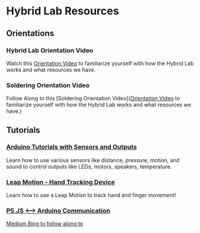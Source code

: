 # Hybrid Lab Resources
## Orientations
### Hybrid Lab Orientation Video
Watch this [Orientation Video](https://drive.google.com/file/d/1KSwYq2ss4aKgwpnr2WliPHES3kHg1nob/view?usp=sharing) to familiarize yourself with how the Hybrid Lab works and what resources we have.
### Soldering Orientation Video
Follow Along to this [Soldering Orientation Video]([Orientation Video](https://drive.google.com/file/d/1KSwYq2ss4aKgwpnr2WliPHES3kHg1nob/view?usp=sharing) to familiarize yourself with how the Hybrid Lab works and what resources we have.)

## Tutorials
### [Arduino Tutorials with Sensors and Outputs](https://github.com/CCAHybridLab/HLResources/tree/main/Tutorials/Arduino)
Learn how to use various sensors like distance, pressure, motion, and sound to control outputs like LEDs, motors, speakers, temperature.
### [Leap Motion - Hand Tracking Device]()
Learn how to use a Leap Motion to track hand and finger movement!
### [P5.JS <--> Arduino Communication](https://medium.com/@yyyyyyyuan/tutorial-serial-communication-with-arduino-and-p5-js-cd39b3ac10ce)
[Medium Blog to follow along to](https://medium.com/@yyyyyyyuan/tutorial-serial-communication-with-arduino-and-p5-js-cd39b3ac10ce)


    
